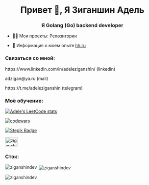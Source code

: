<h1 align="center">Привет 👋, Я Зиганшин Адель</h1>
<h3 align="center">Я Golang (Go) backend developer</h3>

- 👨‍💻 Мои проекты: [Репозитории](https://github.com/ZiganshinDev?tab=repositories)

- 📄 Информация о моем опыте [hh.ru](https://kazan.hh.ru/resume/5a9c503bff0bdd625a0039ed1f58765179436e)

<h3 align="left">Связаться со мной:</h3>
<p></p>https://www.linkedin.com/in/adeleziganshin/ (linkedin)
<p></p>adzigan@ya.ru (mail)
<p></p>https://t.me/adeleziganshin (telegram)
  
<h3 align="left">Моё обучение:</h3>

[![Adele's LeetCode stats](https://leetcode-stats-six.vercel.app/api?username=ZiganshinDev&theme=dark)](https://github.com/ZiganshinDev/leetcode-stats)

[![codewars](https://www.codewars.com/users/ZiganshinDev/badges/large)](https://www.codewars.com/users/ZiganshinDev)

[![Stepik Badge](https://img.shields.io/badge/-Stepik-black?style=flat&logo=STMicroelectronics&logoColor=white)](https://stepik.org/users/564365868)

<p align="left">
<a href="https://www.leetcode.com/ziganshindev" target="blank"><img align="center" src="https://raw.githubusercontent.com/rahuldkjain/github-profile-readme-generator/master/src/images/icons/Social/leet-code.svg" alt="ziganshindev" height="30" width="40" /> </a> 
</p> 

<h3 align="left">Стэк:</h3>
<p 
  - Golang
  - PostgreSQL, SQLite
  - MongoDB
  - Docker
  - Git
  - gRPC
  - GitHubActions CI
  - Postman
  - REST API
  - JWT</p>



<p><img align="left" src="https://github-readme-stats.vercel.app/api/top-langs?username=ziganshindev&show_icons=true&locale=en&layout=compact" alt="ziganshindev" /></p>

<p>&nbsp;<img align="center" src="https://github-readme-stats.vercel.app/api?username=ziganshindev&show_icons=true&locale=en" alt="ziganshindev" /></p>

<p><img align="center" src="https://github-readme-streak-stats.herokuapp.com/?user=ziganshindev&" alt="ziganshindev" /></p>

